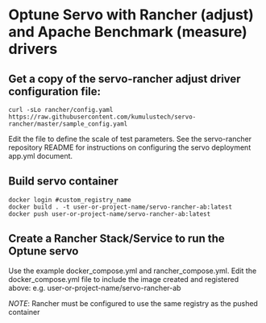 # Optune Servo with Rancher (adjust) and Apache Benchmark (measure) drivers

## Get a copy of the servo-rancher adjust driver configuration file:
```
curl -sLo rancher/config.yaml https://raw.githubusercontent.com/kumulustech/servo-rancher/master/sample_config.yaml
```
Edit the file to define the scale of test parameters. See the servo-rancher repository README for instructions on configuring the servo deployment app.yml document.

## Build servo container
```
docker login #custom_registry_name
docker build . -t user-or-project-name/servo-rancher-ab:latest
docker push user-or-project-name/servo-rancher-ab:latest
```

## Create a Rancher Stack/Service to run the Optune servo
Use the example docker_compose.yml and rancher_compose.yml.  Edit the docker_compose.yml
file to include the image created and registered above: e.g. user-or-project-name/servo-rancher-ab

*NOTE*: Rancher must be configured to use the same registry as the pushed container
